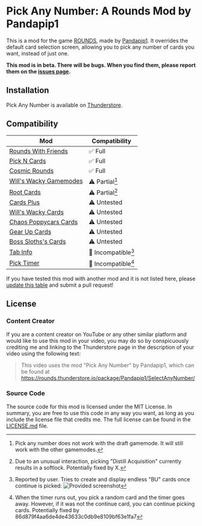 # Pick Any Number: A Rounds Mod by Pandapip1

This is a mod for the game [ROUNDS](https://store.steampowered.com/app/1557740/ROUNDS/), made by [Pandapip1](https://github.com/Pandapip1). It overrides the default card selection screen, allowing you to pick any number of cards you want, instead of just one.

**This mod is in beta. There will be bugs. When you find them, please report them on the [issues page](https://github.com/Pandapip1/SelectAnyNumberRounds/issues).**

## Installation

Pick Any Number is available on [Thunderstore](https://rounds.thunderstore.io/package/Pandapip1/SelectAnyNumber/).

## Compatibility

| Mod                                                                                              | Compatibility        |
| ------------------------------------------------------------------------------------------------ | -------------------- |
| [Rounds With Friends](https://rounds.thunderstore.io/package/olavim/RoundsWithFriends/)          | ✅ Full             |
| [Pick N Cards](https://rounds.thunderstore.io/package/Pykess/Pick_N_Cards/)                      | ✅ Full             |
| [Cosmic Rounds](https://rounds.thunderstore.io/package/XAngelMoonX/CR/)                          | ✅ Full             |
| [Will's Wacky Gamemodes](https://rounds.thunderstore.io/package/willuwontu/WillsWackyGameModes/) | ⚠️ Partial[^1]      |
| [Root Cards](https://rounds.thunderstore.io/package/Root/Root_Cards/)                            | ⚠️ Partial[^2]      |
| [Cards Plus](https://rounds.thunderstore.io/package/willis81808/CardsPlus/)                      | ⚠️ Untested         |
| [Will's Wacky Cards](https://rounds.thunderstore.io/package/willuwontu/WillsWackyCards/)         | ⚠️ Untested         |
| [Chaos Poppycars Cards](https://rounds.thunderstore.io/package/poppycars/ChaosPoppycarsCards/)   | ⚠️ Untested         |
| [Gear Up Cards](https://rounds.thunderstore.io/package/GearUP/GearUpCards/)                      | ⚠️ Untested         |
| [Boss Sloths's Cards](https://rounds.thunderstore.io/package/BossSloth/BSC/)                     | ⚠️ Untested         |
| [Tab Info](https://rounds.thunderstore.io/package/willuwontu/TabInfo/)                           | 🛑 Incompatible[^3] |
| [Pick Timer](https://rounds.thunderstore.io/package/otDan/PickTimer/)                            | 🛑 Incompatible[^4] |

If you have tested this mod with another mod and it is not listed here, please [update this table](https://github.com/Pandapip1/SelectAnyNumberRounds/edit/main/README.md) and submit a pull request!

## License

### Content Creator

If you are a content creator on YouTube or any other similar platform and would like to use this mod in your video, you may do so by conspicuously crediting me and linking to the Thunderstore page in the description of your video using the following text:

> This video uses the mod "Pick Any Number" by Pandapip1, which can be found at https://rounds.thunderstore.io/package/Pandapip1/SelectAnyNumber/

### Source Code

The source code for this mod is licensed under the MIT License. In summary, you are free to use this code in any way you want, as long as you include the license file that credits me. The full license can be found in the [LICENSE.md](LICENSE.md) file.

[^1]: Pick any number does not work with the draft gamemode. It will still work with the other gamemodes.

[^2]: Due to an unusual interaction, picking "Distill Acquisition" currently results in a softlock. Potentially fixed by X.

[^3]: Reported by user. Tries to create and display endless "BU" cards once continue is picked: ![Provided screenshot](https://media.discordapp.net/attachments/1095772439172091935/1096163350527881226/image.png)

[^4]: When the timer runs out, you pick a random card and the timer goes away. However, if it was not the continue card, you can continue picking cards. Potentially fixed by 86d879f4aa6de4de43633c0db9e8109bf63e1fa7
